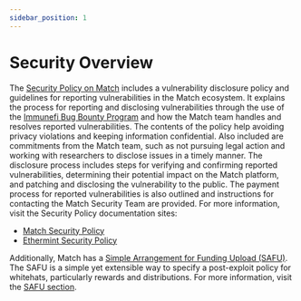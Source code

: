```yaml
---
sidebar_position: 1
---
```


# Security Overview

The [Security Policy on Match](https://github.com/match/match/security/policy)
includes a vulnerability disclosure policy and guidelines for
reporting vulnerabilities in the Match ecosystem.
It explains the process for reporting and disclosing vulnerabilities through
the use of the [Immunefi Bug Bounty Program](https://immunefi.com/bounty/match/) and
how the Match team handles and resolves reported vulnerabilities.
The contents of the policy help avoiding privacy violations
and keeping information confidential.
Also included are commitments from the Match team,
such as not pursuing legal action
and working with researchers to disclose issues in a timely manner.
The disclosure process includes steps for verifying
and confirming reported vulnerabilities,
determining their potential impact on the Match platform,
and patching and disclosing the vulnerability to the public.
The payment process for reported vulnerabilities is also outlined
and instructions for contacting the Match Security Team are provided.
For more information, visit the Security Policy documentation sites:

* [Match Security Policy](https://github.com/match/match/security/policy)
* [Ethermint Security Policy](https://github.com/match/ethermint/security/policy)

Additionally, Match has a [Simple Arrangement for Funding Upload (SAFU)](./safu.md).
The SAFU is a simple yet extensible way to specify
a post-exploit policy for whitehats, particularly rewards and distributions.
For more information, visit the [SAFU section](./safu.md).
